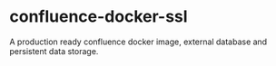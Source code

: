 # confluence-docker-ssl
A production ready confluence docker image, external database and persistent data storage.
